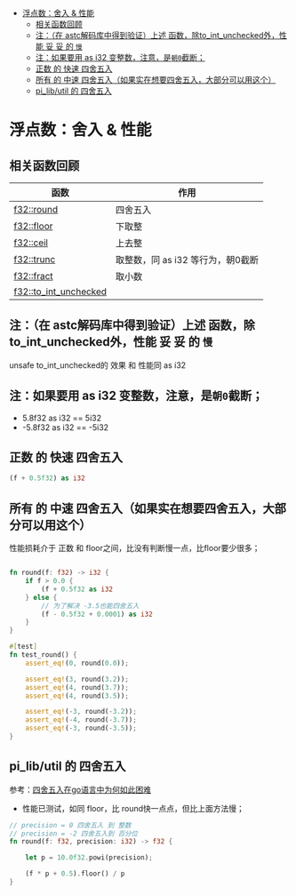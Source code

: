 - [浮点数：舍入 & 性能](#浮点数舍入--性能)
  - [相关函数回顾](#相关函数回顾)
  - [注：（在 astc解码库中得到验证）上述 函数，除to_int_unchecked外，性能 妥 妥 的 `慢`](#注在-astc解码库中得到验证上述-函数除to_int_unchecked外性能-妥-妥-的-慢)
  - [注：如果要用 as i32 变整数，注意，是`朝0`截断；](#注如果要用-as-i32-变整数注意是朝0截断)
  - [正数 的 快速 四舍五入](#正数-的-快速-四舍五入)
  - [所有 的 中速 四舍五入（如果实在想要四舍五入，大部分可以用这个）](#所有-的-中速-四舍五入如果实在想要四舍五入大部分可以用这个)
  - [pi_lib/util 的 四舍五入](#pi_libutil-的-四舍五入)

# 浮点数：舍入 & 性能

## 相关函数回顾

|函数|作用|
|--|--|
|[f32::round](https://doc.rust-lang.org/nightly/std/primitive.f32.html#method.round)|四舍五入|
|[f32::floor](https://doc.rust-lang.org/nightly/std/primitive.f32.html#method.floor)|下取整|
|[f32::ceil](https://doc.rust-lang.org/nightly/std/primitive.f32.html#method.ceil)|上去整|
|[f32::trunc](https://doc.rust-lang.org/nightly/std/primitive.f32.html#method.trunc)|取整数，同 as i32 等行为，朝0截断|
|[f32::fract](https://doc.rust-lang.org/nightly/std/primitive.f32.html#method.fract)|取小数|
|[f32::to_int_unchecked](https://doc.rust-lang.org/nightly/std/primitive.f32.html#method.to_int_unchecked)||

## 注：（在 astc解码库中得到验证）上述 函数，除to_int_unchecked外，性能 妥 妥 的 `慢`

unsafe to_int_unchecked的 效果 和 性能同 as i32

## 注：如果要用 as i32 变整数，注意，是`朝0`截断；

* 5.8f32 as i32 == 5i32
* -5.8f32 as i32 == -5i32

## 正数 的 快速 四舍五入

``` rs
(f + 0.5f32) as i32
```

## 所有 的 中速 四舍五入（如果实在想要四舍五入，大部分可以用这个）

性能损耗介于 正数 和 floor之间，比没有判断慢一点，比floor要少很多；

``` rs

fn round(f: f32) -> i32 {
    if f > 0.0 {
        (f + 0.5f32 as i32
    } else {
		// 为了解决 -3.5也能四舍五入
        (f - 0.5f32 + 0.0001) as i32
    }
}

#[test]
fn test_round() {
	assert_eq!(0, round(0.0));

    assert_eq!(3, round(3.2));
	assert_eq!(4, round(3.7));
	assert_eq!(4, round(3.5));

	assert_eq!(-3, round(-3.2));
	assert_eq!(-4, round(-3.7));
	assert_eq!(-3, round(-3.5));
}

```

## pi_lib/util 的 四舍五入

参考：[四舍五入在go语言中为何如此困难](https://www.cnblogs.com/thinkeridea/p/14222806.html)

* 性能已测试，如同 floor，比 round快一点点，但比上面方法慢；

``` rs
// precision = 0 四舍五入 到 整数
// precision = -2 四舍五入到 百分位
fn round(f: f32, precision: i32) -> f32 {

	let p = 10.0f32.powi(precision);

	(f * p + 0.5).floor() / p
}
```